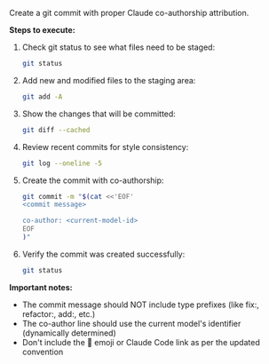 Create a git commit with proper Claude co-authorship attribution.

**Steps to execute:**

1. Check git status to see what files need to be staged:
   ```bash
   git status
   ```

2. Add new and modified files to the staging area:
   ```bash
   git add -A
   ```

3. Show the changes that will be committed:
   ```bash
   git diff --cached
   ```

4. Review recent commits for style consistency:
   ```bash
   git log --oneline -5
   ```

5. Create the commit with co-authorship:
   ```bash
   git commit -m "$(cat <<'EOF'
   <commit message>

   co-author: <current-model-id>
   EOF
   )"
   ```

6. Verify the commit was created successfully:
   ```bash
   git status
   ```

**Important notes:**
- The commit message should NOT include type prefixes (like fix:, refactor:, add:, etc.)
- The co-author line should use the current model's identifier (dynamically determined)
- Don't include the 🤖 emoji or Claude Code link as per the updated convention
